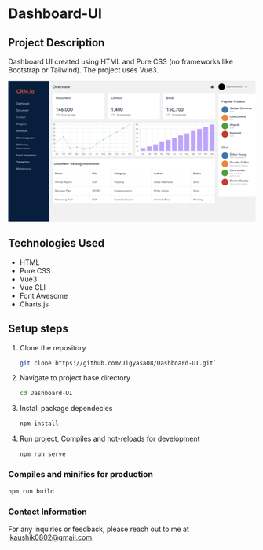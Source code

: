 # Dashboard-UI

## Project Description

Dashboard UI created using HTML and Pure CSS (no frameworks like Bootstrap or Tailwind). The project uses Vue3.

![Dashboard Screenshot](./src/assets/Screenshot.png)

## Technologies Used

- HTML
- Pure CSS
- Vue3
- Vue CLI
- Font Awesome
- Charts.js

## Setup steps

1. Clone the repository
    ```bash
    git clone https://github.com/Jigyasa08/Dashboard-UI.git`
    ```
2. Navigate to project base directory
    ```bash
    cd Dashboard-UI
    ```
3. Install package dependecies
    ```bash 
    npm install 
    ```

4. Run project, Compiles and hot-reloads for development
    ```bash
    npm run serve
    ```

### Compiles and minifies for production
```bash
npm run build
```



### Contact Information
For any inquiries or feedback, please reach out to me at [jkaushik0802@gmail.com](mailto:jkaushik0802@gmail.com).

